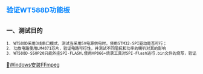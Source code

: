 <style>
.red {
  color: #ff0000;
}
.green {
  color:rgb(10, 162, 10);
}
.blue {
  color:rgb(17, 0, 255);
}

.wathet {
  color:rgb(0, 132, 255);
}
</style>



# <span class="wathet"><font size=4>验证WT588D功能板</font></span>
## <font size=3>一、测试目的</font>
<font size=2>

```bash
1. WT588D采用3线串口模式，测试当采用5V电源供电时，使用STM32-SPI驱动是否可行；
2. 功放电路使用LM4871芯片，验证电路可行性，并测试不同阻抗和功率的喇叭对其的影响
3. WT588D-SSOP20只能外挂SPI-FLASH,使用XP866+烧录工具对SPI-Flash进行.bin文件的烧写，验证是否可行
```


[📑Windows安装FFmpeg](./Windows安装FFmpeg.md)
</font>








